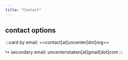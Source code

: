 ```yaml
---
title: "Contact"
---
```


## contact options
:::card
by email: ==contact[at]uncenter[dot]org==

↳ secondary email: uncenteristaken[at]gmail[dot]com
:::